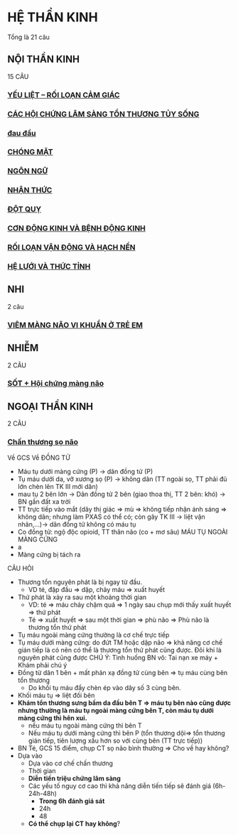 # HỆ THẦN KINH
Tổng là 21 câu
## NỘI THẦN KINH
15 CÂU
### [YẾU LIỆT – RỐI LOẠN CẢM GIÁC](./UMP/BM%20Than%20kinh/Y%E1%BA%BEU%20LI%E1%BB%86T%20%E2%80%93%20R%E1%BB%90I%20LO%E1%BA%A0N%20C%E1%BA%A2M%20GI%C3%81C.md)
### [CÁC HỘI CHỨNG LÂM SÀNG TỔN THƯƠNG TỦY SỐNG](./UMP/BM%20Than%20kinh/C%C3%81C%20H%E1%BB%98I%20CH%E1%BB%A8NG%20L%C3%82M%20S%C3%80NG%20T%E1%BB%94N%20TH%C6%AF%C6%A0NG%20T%E1%BB%A6Y%20S%E1%BB%90NG.md)
### [đau đầu](../../100%20Reference%20notes/%C4%91au%20%C4%91%E1%BA%A7u.md)
### [CHÓNG MẶT](./UMP/BM%20Than%20kinh/CH%C3%93NG%20M%E1%BA%B6T.md)
### [NGÔN NGỮ](./UMP/BM%20Than%20kinh/NG%C3%94N%20NG%E1%BB%AE.md)
### [NHẬN THỨC](./UMP/BM%20Than%20kinh/NH%E1%BA%ACN%20TH%E1%BB%A8C.md)
### [ĐỘT QUỴ](./UMP/BM%20Than%20kinh/%C4%90%E1%BB%98T%20QU%E1%BB%B4.md)
### [CƠN ĐỘNG KINH VÀ BỆNH ĐỘNG KINH](./UMP/BM%20Than%20kinh/C%C6%A0N%20%C4%90%E1%BB%98NG%20KINH%20V%C3%80%20B%E1%BB%86NH%20%C4%90%E1%BB%98NG%20KINH.md)
### [RỐI LOẠN VẬN ĐỘNG VÀ HẠCH NỀN](./UMP/BM%20Than%20kinh/R%E1%BB%90I%20LO%E1%BA%A0N%20V%E1%BA%ACN%20%C4%90%E1%BB%98NG%20V%C3%80%20H%E1%BA%A0CH%20N%E1%BB%80N.md)
### [HỆ LƯỚI VÀ THỨC TỈNH](./UMP/BM%20Than%20kinh/H%E1%BB%86%20L%C6%AF%E1%BB%9AI%20V%C3%80%20TH%E1%BB%A8C%20T%E1%BB%88NH.md)


## NHI
2 câu
### [VIÊM MÀNG NÃO VI KHUẨN Ở TRẺ EM](./UMP/BM%20NHI/BM%20NHI%20-%20Tot%20nghiep/VI%C3%8AM%20M%C3%80NG%20N%C3%83O%20VI%20KHU%E1%BA%A8N%20%E1%BB%9E%20TR%E1%BA%BA%20EM.md)

## NHIỄM
2 CÂU
### [SỐT + Hội chứng màng não](./UMP/BM%20NHI%E1%BB%84M/S%E1%BB%90T%20+%20H%E1%BB%99i%20ch%E1%BB%A9ng%20m%C3%A0ng%20n%C3%A3o.md)

## NGOẠI THẦN KINH
2 CÂU
### [Chấn thương sọ não](./UMP/BM%20Ngo%E1%BA%A1i%20TK/Ch%E1%BA%A5n%20th%C6%B0%C6%A1ng%20s%E1%BB%8D%20n%C3%A3o.md)
Về GCS
Về ĐỒNG TỬ
- Máu tụ dưới màng cứng (P) -> dãn đồng tử (P)
- Tụ máu dưới da, vỡ xương sọ (P) -> không dãn (TT ngoài sọ, TT phải đủ lớn chèn lên TK III mới dãn)
- mau tụ 2 bên lớn -> Dãn đồng tử 2 bên (giao thoa thị, TT 2 bên: khó) -> BN gần đất xa trời
- TT trực tiếp vào mắt (dây thị giác => mù => không tiếp nhận ánh sáng => không dãn; nhưng làm PXAS có thể có; còn gây TK III -> liệt vận nhãn,…)-> dãn đồng tử không có máu tụ
- Co đồng tử: ngộ độc opioid, TT thân não (co + mơ sâu)
MÁU TỤ NGOÀI MÀNG CỨNG
- a
- Màng cứng bị tách ra 





CÂU HỎI
- Thương tổn nguyên phát là bị ngay từ đầu.  
	- VD té, đập đầu => dập, chảy máu => xuất huyết
- Thứ phát là xảy ra sau một khoảng thời gian  
	- VD: té => máu chảy chậm quá => 1 ngày sau chụp mới thấy xuất huyết => thứ phát  
	- Té => xuất huyết => sau một thời gian => phù não => Phù não là thương tổn thứ phát
- Tụ máu ngoài màng cứng thường là cơ chế trực tiếp
- Tụ máu dưới màng cứng: do đứt TM hoặc dập não => khả năng cơ chế gián tiếp là có nên có thể là thương tổn thứ phát cũng được. Đôi khi là nguyên phát cũng được
CHÚ Ý:
Tình huống BN vô: Tai nạn xe máy + Khám phải chú ý
- Đồng từ dãn 1 bên + mất phản xạ đồng tử cùng bên => tụ máu cùng bên tổn thương
	- Do khối tụ máu đẩy chèn ép vào dây số 3 cùng bên.
- Khối máu tụ => liệt đối bên
- **Khám tổn thương sưng bầm da đầu bên T => máu tụ bên nào cũng được nhưng thường là máu tụ ngoài màng cứng bên T, còn máu tụ dưới màng cứng thì hên xui.**  
	- nếu máu tụ ngoài màng cứng thì bên T
	- Nếu máu tụ dưới màng cứng thì bên P (tổn thương dội=> tổn thương gián tiếp, tiên lượng xấu hơn so với cùng bên (TT trực tiếp))
- BN Té, GCS 15 điểm, chụp CT sọ não bình thường => Cho về hay không?  
- Dựa vào
	- Dựa vào cơ chế chấn thương
	- Thời gian
	- **Diễn tiến triệu chứng lâm sàng**
	- Các yếu tố nguy cơ cao thì khả năng diễn tiến tiếp sẽ đánh giá (6h-24h-48h)
		- **Trong 6h đánh giá sát**
		- 24h
		- 48
	- **Có thể chụp lại CT hay không**?
